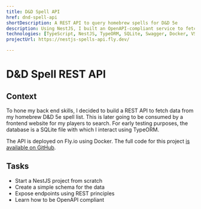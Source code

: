 ```yaml
---
title: D&D Spell API
href: dnd-spell-api
shortDescription: A REST API to query homebrew spells for D&D 5e 
description: Using NestJS, I built an OpenAPI-compliant service to fetch data from any frontend application.
technologies: [TypeScript, NestJS, TypeORM, SQLite, Swagger, Docker, VSCode, Fly.io, pnpm]
projectUrl: https://nestjs-spells-api.fly.dev/

---
```


# D&D Spell REST API

## Context

To hone my back end skills, I decided to build a REST API to fetch data from my homebrew D&D 5e spell list. This is later going to be consumed by a frontend website for my players to search. For early testing purposes, the database is a SQLite file with which I interact using TypeORM.

The API is deployed on Fly.io using Docker. The full code for this project [is available on GitHub](https://github.com/NicoToff/nestjs-spells-api).

## Tasks

- Start a NestJS project from scratch
- Create a simple schema for the data
- Expose endpoints using REST principles
- Learn how to be OpenAPI compliant